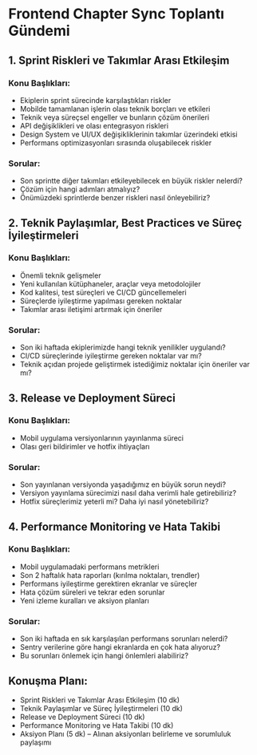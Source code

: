 # Frontend Chapter Sync Toplantı Gündemi

## 1. Sprint Riskleri ve Takımlar Arası Etkileşim

### Konu Başlıkları:
- Ekiplerin sprint sürecinde karşılaştıkları riskler
- Mobilde tamamlanan işlerin olası teknik borçları ve etkileri
- Teknik veya süreçsel engeller ve bunların çözüm önerileri
- API değişiklikleri ve olası entegrasyon riskleri
- Design System ve UI/UX değişikliklerinin takımlar üzerindeki etkisi
- Performans optimizasyonları sırasında oluşabilecek riskler

### Sorular:
- Son sprintte diğer takımları etkileyebilecek en büyük riskler nelerdi?
- Çözüm için hangi adımları atmalıyız?
- Önümüzdeki sprintlerde benzer riskleri nasıl önleyebiliriz?

## 2. Teknik Paylaşımlar, Best Practices ve Süreç İyileştirmeleri

### Konu Başlıkları:
- Önemli teknik gelişmeler
- Yeni kullanılan kütüphaneler, araçlar veya metodolojiler
- Kod kalitesi, test süreçleri ve CI/CD güncellemeleri
- Süreçlerde iyileştirme yapılması gereken noktalar
- Takımlar arası iletişimi artırmak için öneriler

### Sorular:
- Son iki haftada ekiplerimizde hangi teknik yenilikler uygulandı?
- CI/CD süreçlerinde iyileştirme gereken noktalar var mı?
- Teknik açıdan projede geliştirmek istediğimiz noktalar için öneriler var mı?

## 3. Release ve Deployment Süreci

### Konu Başlıkları:
- Mobil uygulama versiyonlarının yayınlanma süreci
- Olası geri bildirimler ve hotfix ihtiyaçları

### Sorular:
- Son yayınlanan versiyonda yaşadığımız en büyük sorun neydi?
- Versiyon yayınlama sürecimizi nasıl daha verimli hale getirebiliriz?
- Hotfix süreçlerimiz yeterli mi? Daha iyi nasıl yönetebiliriz?

## 4. Performance Monitoring ve Hata Takibi

### Konu Başlıkları:
- Mobil uygulamadaki performans metrikleri
- Son 2 haftalık hata raporları (kırılma noktaları, trendler)
- Performans iyileştirme gerektiren ekranlar ve süreçler
- Hata çözüm süreleri ve tekrar eden sorunlar
- Yeni izleme kuralları ve aksiyon planları

### Sorular:
- Son iki haftada en sık karşılaşılan performans sorunları nelerdi?
- Sentry verilerine göre hangi ekranlarda en çok hata alıyoruz?
- Bu sorunları önlemek için hangi önlemleri alabiliriz?

## Konuşma Planı:
- Sprint Riskleri ve Takımlar Arası Etkileşim (10 dk)
- Teknik Paylaşımlar ve Süreç İyileştirmeleri (10 dk)
- Release ve Deployment Süreci (10 dk)
- Performance Monitoring ve Hata Takibi (10 dk)
- Aksiyon Planı (5 dk) – Alınan aksiyonları belirleme ve sorumluluk paylaşımı
